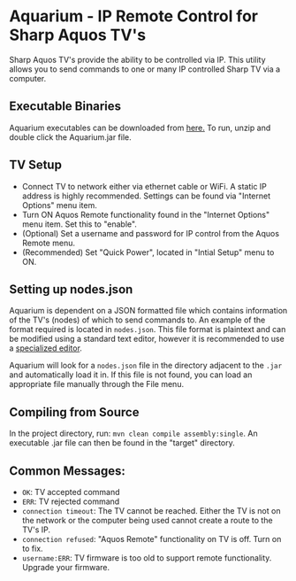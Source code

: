 # Aquarium - IP Remote Control for Sharp Aquos TV's
Sharp Aquos TV's provide the ability to be controlled via IP.  This utility allows you to send commands to one or many IP controlled Sharp TV via a computer.  

## Executable Binaries
Aquarium executables can be downloaded from [here.](https://github.com/kfriede/Aquarium/releases)  To run, unzip and double click the Aquarium.jar file.  

## TV Setup
- Connect TV to network either via ethernet cable or WiFi.  A static IP address is highly recommended.  Settings can be found via "Internet Options" menu item.
- Turn ON Aquos Remote functionality found in the "Internet Options" menu item.  Set this to "enable".
- (Optional) Set a username and password for IP control from the Aquos Remote menu.
- (Recommended) Set "Quick Power", located in "Intial Setup" menu to ON.

## Setting up nodes.json
Aquarium is dependent on a JSON formatted file which contains information of the TV's (nodes) of which to send commands to.  An example of the format required is located in `nodes.json`.  This file format is plaintext and can be modified using a standard text editor, however it is recommended to use a [specialized editor](http://www.jsoneditoronline.org/).

Aquarium will look for a `nodes.json` file in the directory adjacent to the `.jar` and automatically load it in.  If this file is not found, you can load an appropriate file manually through the File menu.  

## Compiling from Source
In the project directory, run:
`mvn clean compile assembly:single`.  An executable .jar file can then be found in the "target" directory.  

## Common Messages:
- `OK`: TV accepted command
- `ERR`: TV rejected command
- `connection timeout`: The TV cannot be reached.  Either the TV is not on the network or the computer being used cannot create a route to the TV's IP.  
- `connection refused`: "Aquos Remote" functionality on TV is off.  Turn on to fix. 
- `username:ERR`: TV firmware is too old to support remote functionality.  Upgrade your firmware.
